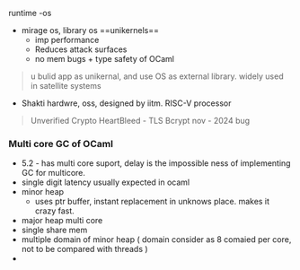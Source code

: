 runtime -os 
- mirage os, library os ==unikernels==
	- imp performance
	- Reduces attack surfaces
	- no mem bugs + type safety of OCaml
> u bulid app as unikernal, and use OS as external library. widely used in satellite systems

- Shakti hardwre, oss, designed by iitm. RISC-V  processor

> Unverified Crypto HeartBleed - TLS
> Bcrypt nov - 2024 bug



### Multi core GC of OCaml
- 5.2 - has multi core suport, delay is the impossible ness of implementing GC for multicore.
- single digit latency usually expected in ocaml
- minor heap
	- uses ptr buffer, instant replacement in unknows place. makes it crazy fast.
- major heap
multi core 
- single share mem
- multiple domain of minor heap ( domain consider as 8 comaied per core, not to be compared with threads )
- 